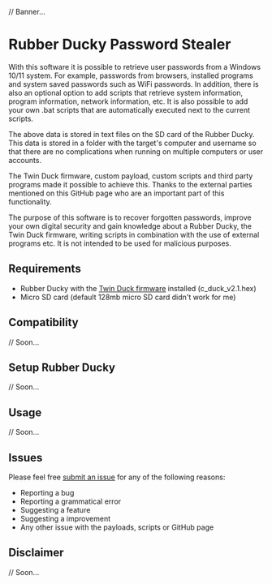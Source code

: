 // Banner...

# Rubber Ducky Password Stealer

With this software it is possible to retrieve user passwords from a Windows 10/11 system. For example, passwords from browsers, installed programs and system saved passwords such as WiFi passwords. In addition, there is also an optional option to add scripts that retrieve system information, program information, network information, etc. It is also possible to add your own .bat scripts that are automatically executed next to the current scripts.

The above data is stored in text files on the SD card of the Rubber Ducky. This data is stored in a folder with the target's computer and username so that there are no complications when running on multiple computers or user accounts.

The Twin Duck firmware, custom payload, custom scripts and third party programs made it possible to achieve this. Thanks to the external parties mentioned on this GitHub page who are an important part of this functionality.

The purpose of this software is to recover forgotten passwords, improve your own digital security and gain knowledge about a Rubber Ducky, the Twin Duck firmware, writing scripts in combination with the use of external programs etc. It is not intended to be used for malicious purposes. 

## Requirements

- Rubber Ducky with the [Twin Duck firmware](https://github.com/hak5darren/USB-Rubber-Ducky/tree/master/Firmware/Images) installed (c_duck_v2.1.hex)
- Micro SD card (default 128mb micro SD card didn't work for me)

## Compatibility

// Soon...

## Setup Rubber Ducky

// Soon...

## Usage

// Soon...

## Issues

Please feel free [submit an issue](https://github.com/Krouwndouwn/Rubber_Ducky_Password_Stealer/issues/new) for any of the following reasons:

- Reporting a bug
- Reporting a grammatical error
- Suggesting a feature
- Suggesting a improvement
- Any other issue with the payloads, scripts or GitHub page

## Disclaimer

// Soon...
